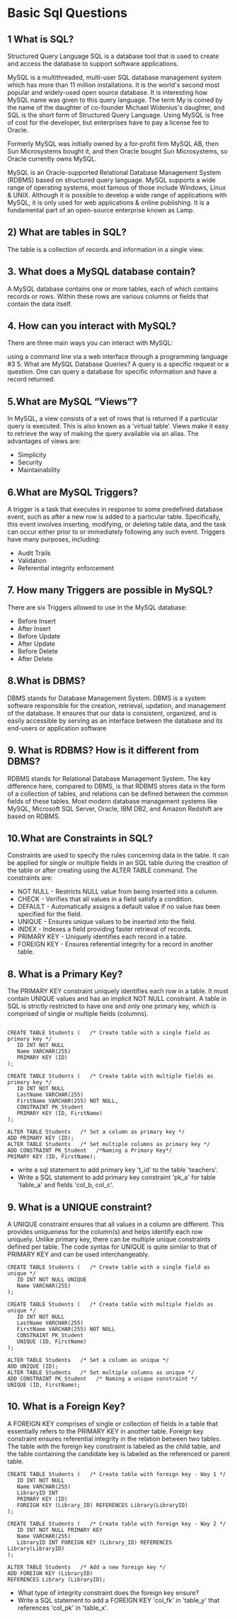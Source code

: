 # Basic Sql Questions

## 1 What is SQL?

 Structured Query Language SQL is a database tool that is used to create and access the database to support software applications.
 
MySQL is a multithreaded, multi-user SQL database management system which has more than 11 million installations. It is the world's second most popular and widely-used open source database. It is interesting how MySQL name was given to this query language. The term My is coined by the name of the daughter of co-founder Michael Widenius's daughter, and SQL is the short form of Structured Query Language. Using MySQL is free of cost for the developer, but enterprises have to pay a license fee to Oracle.

Formerly MySQL was initially owned by a for-profit firm MySQL AB, then Sun Microsystems bought it, and then Oracle bought Sun Microsystems, so Oracle currently owns MySQL.

MySQL is an Oracle-supported Relational Database Management System (RDBMS) based on structured query language. MySQL supports a wide range of operating systems, most famous of those include Windows, Linux & UNIX. Although it is possible to develop a wide range of applications with MySQL, it is only used for web applications & online publishing. It is a fundamental part of an open-source enterprise known as Lamp.



## 2) What are tables in SQL?

The table is a collection of records and information in a single view.


## 3. What does a MySQL database contain?
A MySQL database contains one or more tables, each of which contains records or rows. Within these rows are various columns or fields that contain the data itself.

## 4. How can you interact with MySQL?
There are three main ways you can interact with MySQL: 

using a command line
via a web interface
through a programming language
#3 5. What are MySQL Database Queries?
A query is a specific request or a question. One can query a database for specific information and have a record returned.

## 5.What are MySQL “Views”?
In MySQL, a view consists of a set of rows that is returned if a particular query is executed. This is also known as a ‘virtual table’. Views make it easy to retrieve the way of making the query available via an alias. 
The advantages of views are:

- Simplicity
- Security
- Maintainability

## 6.What are MySQL Triggers?
A trigger is a task that executes in response to some predefined database event, such as after a new row is added to a particular table. Specifically, this event involves inserting, modifying, or deleting table data, and the task can occur either prior to or immediately following any such event. 
Triggers have many purposes, including:

- Audit Trails
- Validation
- Referential integrity enforcement
 ## 7. How many Triggers are possible in MySQL?
 There are six Triggers allowed to use in the MySQL database:

- Before Insert
- After Insert
- Before Update
- After Update
- Before Delete
- After Delete

## 8.What is DBMS?
DBMS stands for Database Management System. DBMS is a system software responsible for the creation, retrieval, updation, and management of the database. It ensures that our data is consistent, organized, and is easily accessible by serving as an interface between the database and its end-users or application software

## 9. What is RDBMS? How is it different from DBMS?
RDBMS stands for Relational Database Management System. The key difference here, compared to DBMS, is that RDBMS stores data in the form of a collection of tables, and relations can be defined between the common fields of these tables. Most modern database management systems like MySQL, Microsoft SQL Server, Oracle, IBM DB2, and Amazon Redshift are based on RDBMS.

## 10.What are Constraints in SQL?
Constraints are used to specify the rules concerning data in the table. It can be applied for single or multiple fields in an SQL table during the creation of the table or after creating using the ALTER TABLE command. The constraints are:

- NOT NULL - Restricts NULL value from being inserted into a column.
- CHECK - Verifies that all values in a field satisfy a condition.
- DEFAULT - Automatically assigns a default value if no value has been specified for the field.
- UNIQUE - Ensures unique values to be inserted into the field.
- INDEX - Indexes a field providing faster retrieval of records.
- PRIMARY KEY - Uniquely identifies each record in a table.
- FOREIGN KEY - Ensures referential integrity for a record in another table.

## 8. What is a Primary Key?
The PRIMARY KEY constraint uniquely identifies each row in a table. It must contain UNIQUE values and has an implicit NOT NULL constraint.
A table in SQL is strictly restricted to have one and only one primary key, which is comprised of single or multiple fields (columns).
```

CREATE TABLE Students (   /* Create table with a single field as primary key */
   ID INT NOT NULL
   Name VARCHAR(255)
   PRIMARY KEY (ID)
);

CREATE TABLE Students (   /* Create table with multiple fields as primary key */
   ID INT NOT NULL
   LastName VARCHAR(255)
   FirstName VARCHAR(255) NOT NULL,
   CONSTRAINT PK_Student
   PRIMARY KEY (ID, FirstName)
);

ALTER TABLE Students   /* Set a column as primary key */
ADD PRIMARY KEY (ID);
ALTER TABLE Students   /* Set multiple columns as primary key */
ADD CONSTRAINT PK_Student   /*Naming a Primary Key*/
PRIMARY KEY (ID, FirstName);

```

- write a sql statement to add primary key 't_id' to the table 'teachers'.
- Write a SQL statement to add primary key constraint 'pk_a' for table 'table_a' and fields 'col_b, col_c'.

## 9. What is a UNIQUE constraint?
A UNIQUE constraint ensures that all values in a column are different. This provides uniqueness for the column(s) and helps identify each row uniquely. Unlike primary key, there can be multiple unique constraints defined per table. The code syntax for UNIQUE is quite similar to that of PRIMARY KEY and can be used interchangeably.

```
CREATE TABLE Students (   /* Create table with a single field as unique */
   ID INT NOT NULL UNIQUE
   Name VARCHAR(255)
);

CREATE TABLE Students (   /* Create table with multiple fields as unique */
   ID INT NOT NULL
   LastName VARCHAR(255)
   FirstName VARCHAR(255) NOT NULL
   CONSTRAINT PK_Student
   UNIQUE (ID, FirstName)
);

ALTER TABLE Students   /* Set a column as unique */
ADD UNIQUE (ID);
ALTER TABLE Students   /* Set multiple columns as unique */
ADD CONSTRAINT PK_Student   /* Naming a unique constraint */
UNIQUE (ID, FirstName);

```
## 10. What is a Foreign Key?
A FOREIGN KEY comprises of single or collection of fields in a table that essentially refers to the PRIMARY KEY in another table. Foreign key constraint ensures referential integrity in the relation between two tables.
The table with the foreign key constraint is labeled as the child table, and the table containing the candidate key is labeled as the referenced or parent table.
```
CREATE TABLE Students (   /* Create table with foreign key - Way 1 */
   ID INT NOT NULL
   Name VARCHAR(255)
   LibraryID INT
   PRIMARY KEY (ID)
   FOREIGN KEY (Library_ID) REFERENCES Library(LibraryID)
);

CREATE TABLE Students (   /* Create table with foreign key - Way 2 */
   ID INT NOT NULL PRIMARY KEY
   Name VARCHAR(255)
   LibraryID INT FOREIGN KEY (Library_ID) REFERENCES Library(LibraryID)
);

ALTER TABLE Students   /* Add a new foreign key */
ADD FOREIGN KEY (LibraryID)
REFERENCES Library (LibraryID);
```
- What type of integrity constraint does the foreign key ensure?
- Write a SQL statement to add a FOREIGN KEY 'col_fk' in 'table_y' that references 'col_pk' in 'table_x'.



